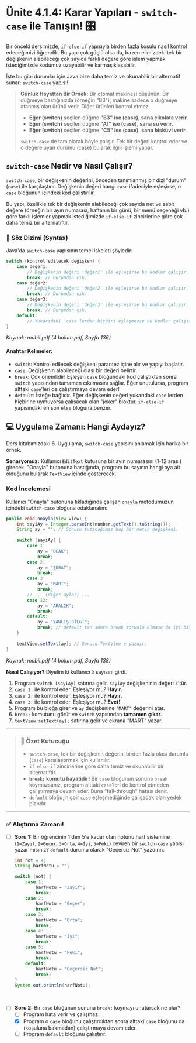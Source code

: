 # Ünite 4.1.4: Karar Yapıları - `switch-case` ile Tanışın\! 🎛️

Bir önceki dersimizde, `if-else-if` yapısıyla birden fazla koşulu nasıl kontrol edeceğimizi öğrendik. Bu yapı çok güçlü olsa da, bazen elimizdeki tek bir değişkenin alabileceği çok sayıda farklı değere göre işlem yapmak istediğimizde kodumuz uzayabilir ve karmaşıklaşabilir.

İşte bu gibi durumlar için Java bize daha temiz ve okunabilir bir alternatif sunar: `switch-case` yapısı\!

> **Günlük Hayattan Bir Örnek:**
> Bir otomat makinesi düşünün. Bir düğmeye bastığınızda (örneğin "B3"), makine sadece o düğmeye atanmış olan ürünü verir. Diğer ürünleri kontrol etmez.
>
>   * **Eğer (switch)** seçilen düğme **"B3" ise (case)**, **sana çikolata verir.**
>   * **Eğer (switch)** seçilen düğme **"A1" ise (case)**, **sana su verir.**
>   * **Eğer (switch)** seçilen düğme **"C5" ise (case)**, **sana bisküvi verir.**
>
> `switch-case` de tam olarak böyle çalışır. Tek bir değeri kontrol eder ve o değere uyan durumu (case) bularak ilgili işlemi yapar.

## `switch-case` Nedir ve Nasıl Çalışır?

`switch-case`, bir değişkenin değerini, önceden tanımlanmış bir dizi "durum" (`case`) ile karşılaştırır. Değişkenin değeri hangi `case` ifadesiyle eşleşirse, o `case` bloğunun içindeki kod çalıştırılır.

Bu yapı, özellikle tek bir değişkenin alabileceği çok sayıda net ve sabit değere (örneğin bir ayın numarası, haftanın bir günü, bir menü seçeneği vb.) göre farklı işlemler yapmak istediğimizde `if-else-if` zincirlerine göre çok daha temiz bir alternatiftir.

### 📝 Söz Dizimi (Syntax)

Java'da `switch-case` yapısının temel iskeleti şöyledir:

```java
switch (kontrol edilecek değişken) {
    case değer1:
        // Değişkenin değeri 'değer1' ile eşleşirse bu kodlar çalışır.
        break; // Durumdan çık.
    case değer2:
        // Değişkenin değeri 'değer2' ile eşleşirse bu kodlar çalışır.
        break; // Durumdan çık.
    case değer3:
        // Değişkenin değeri 'değer3' ile eşleşirse bu kodlar çalışır.
        break; // Durumdan çık.
    default:
        // Yukarıdaki 'case'lerden hiçbiri eşleşmezse bu kodlar çalışır.
}
```

*Kaynak: mobil.pdf (4.bolum.pdf, Sayfa 136)*

#### Anahtar Kelimeler:

  * `switch`: Kontrol edilecek değişkeni parantez içine alır ve yapıyı başlatır.
  * `case`: Değişkenin alabileceği olası bir değeri belirtir.
  * `break`: Çok önemlidir\! Eşleşen `case` bloğundaki kod çalıştıktan sonra `switch` yapısından tamamen çıkılmasını sağlar. Eğer unutulursa, program alttaki `case`'leri de çalıştırmaya devam eder\!
  * `default`: İsteğe bağlıdır. Eğer değişkenin değeri yukarıdaki `case`'lerden hiçbirine uymuyorsa çalışacak olan "joker" bloktur. `if-else-if` yapısındaki en son `else` bloğuna benzer.

## 💻 Uygulama Zamanı: Hangi Aydayız?

Ders kitabımızdaki 6. Uygulama, `switch-case` yapısını anlamak için harika bir örnek.

**Senaryomuz:** Kullanıcı `EditText` kutusuna bir ayın numarasını (1-12 arası) girecek. "Onayla" butonuna bastığında, program bu sayının hangi aya ait olduğunu bularak `TextView` içinde gösterecek.

### Kod İncelemesi

Kullanıcı "Onayla" butonuna tıkladığında çalışan `onayla` metodumuzun içindeki `switch-case` bloğuna odaklanalım:

```java
public void onayla(View view) {
    int sayiAy = Integer.parseInt(number.getText().toString());
    String ay = ""; // Sonucu tutacağımız boş bir metin değişkeni.
    
    switch (sayiAy) {
        case 1:
            ay = "OCAK";
            break;
        case 2:
            ay = "ŞUBAT";
            break;
        case 3:
            ay = "MART";
            break;
        // ... (diğer aylar) ...
        case 12:
            ay = "ARALIK";
            break;
        default:
            ay = "YANLIŞ BİLGİ";
            break; // default'tan sonra break zorunlu olmasa da iyi bir alışkanlıktır.
    }
    
    textView.setText(ay); // Sonucu TextView'e yazdır.
}
```

*Kaynak: mobil.pdf (4.bolum.pdf, Sayfa 138)*

**Nasıl Çalışıyor?**
Diyelim ki kullanıcı `3` sayısını girdi.

1.  Program `switch (sayiAy)` satırına gelir. `sayiAy` değişkeninin değeri `3`'tür.
2.  `case 1:` ile kontrol eder. Eşleşiyor mu? **Hayır.**
3.  `case 2:` ile kontrol eder. Eşleşiyor mu? **Hayır.**
4.  `case 3:` ile kontrol eder. Eşleşiyor mu? **Evet\!**
5.  Program bu bloğa girer ve `ay` değişkenine `"MART"` değerini atar.
6.  `break;` komutunu görür ve `switch` yapısından **tamamen çıkar**.
7.  `textView.setText(ay);` satırına gelir ve ekrana "MART" yazar.

-----

> ### 🎯 Özet Kutucuğu
>
>   * `switch-case`, tek bir değişkenin değerini birden fazla olası durumla (`case`) karşılaştırmak için kullanılır.
>   * `if-else-if` zincirlerine göre daha temiz ve okunabilir bir alternatiftir.
>   * **`break;` komutu hayatidir\!** Bir `case` bloğunun sonuna `break` koymazsanız, program alttaki `case`'leri de kontrol etmeden çalıştırmaya devam eder. Buna "fall-through" hatası denir.
>   * `default` bloğu, hiçbir `case` eşleşmediğinde çalışacak olan yedek plandır.

-----

### ✅ Alıştırma Zamanı\!

  * [ ] **Soru 1:** Bir öğrencinin 1'den 5'e kadar olan notunu harf sistemine (`1=Zayıf`, `2=Geçer`, `3=Orta`, `4=İyi`, `5=Peki`) çeviren bir `switch-case` yapısı yazar mısınız? `default` durumu olarak "Geçersiz Not" yazdırın.


    ```java
    int not = 4;
    String harfNotu = "";

    switch (not) {
        case 1:
            harfNotu = "Zayıf";
            break;
        case 2:
            harfNotu = "Geçer";
            break;
        case 3:
            harfNotu = "Orta";
            break;
        case 4:
            harfNotu = "İyi";
            break;
        case 5:
            harfNotu = "Peki";
            break;
        default:
            harfNotu = "Geçersiz Not";
            break;
    }
    System.out.println(harfNotu);
    ```


<br>

  * [ ] **Soru 2:** Bir `case` bloğunun sonuna `break;` koymayı unutursak ne olur?
      * [ ] Program hata verir ve çalışmaz.
      * [x] Program o `case` bloğunu çalıştırdıktan sonra alttaki `case` bloğunu da (koşuluna bakmadan) çalıştırmaya devam eder.
      * [ ] Program `default` bloğunu çalıştırır.
